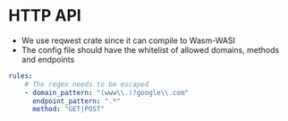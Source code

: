 # HTTP API

- We use reqwest crate since it can compile to Wasm-WASI
- The config file should have the whitelist of allowed domains, methods and endpoints

```yaml
rules:
    # The regex needs to be escaped
    - domain_pattern: "(www\\.)?google\\.com"
      endpoint_pattern: ".*"
      method: "GET|POST"    
```